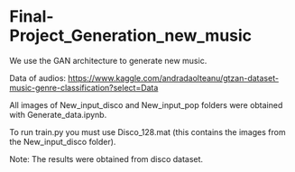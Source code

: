 # Final-Project_Generation_new_music
We use the GAN architecture to generate new music.

Data of audios: https://www.kaggle.com/andradaolteanu/gtzan-dataset-music-genre-classification?select=Data

All images of New_input_disco and  New_input_pop folders were obtained with Generate_data.ipynb.

To run train.py you must use Disco_128.mat (this contains the images from the New_input_disco folder).

Note: The results were obtained from disco dataset. 
